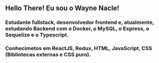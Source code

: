 ## Hello There! Eu sou o Wayne Nacle!
### Estudante fullstack, desenvolvedor frontend e, atualmente, estudando Backend com o Docker, o MySQL, o Express, o Sequelize e o Typescript.
### Conhecimetos em ReactJS, Redux, HTML, JavaScript, CSS (Bibliotecas externas e CSS puro).
